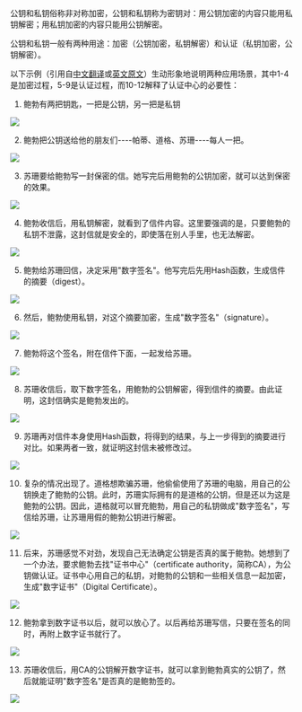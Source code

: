公钥和私钥俗称非对称加密，公钥和私钥称为密钥对：用公钥加密的内容只能用私钥解密；用私钥加密的内容只能用公钥解密。

公钥和私钥一般有两种用途：加密（公钥加密，私钥解密）和认证（私钥加密，公钥解密）。

以下示例（引用自[中文翻译](http://www.cnblogs.com/shijingjing07/p/5965792.html)或[英文原文](http://www.youdzone.com/signature.html)）生动形象地说明两种应用场景，其中1-4是加密过程，5-9是认证过程，而10-12解释了认证中心的必要性：

1. 鲍勃有两把钥匙，一把是公钥，另一把是私钥

![](/assets/f1.png)

2. 鲍勃把公钥送给他的朋友们----帕蒂、道格、苏珊----每人一把。

![](/assets/f2.png)

3. 苏珊要给鲍勃写一封保密的信。她写完后用鲍勃的公钥加密，就可以达到保密的效果。

![](/assets/f3.png)

4. 鲍勃收信后，用私钥解密，就看到了信件内容。这里要强调的是，只要鲍勃的私钥不泄露，这封信就是安全的，即使落在别人手里，也无法解密。

![](/assets/f4.png)

5. 鲍勃给苏珊回信，决定采用"数字签名"。他写完后先用Hash函数，生成信件的摘要（digest）。

![](/assets/f5.png)

6. 然后，鲍勃使用私钥，对这个摘要加密，生成"数字签名"（signature）。

![](/assets/f6.png)

7. 鲍勃将这个签名，附在信件下面，一起发给苏珊。

![](/assets/f7.png)

8. 苏珊收信后，取下数字签名，用鲍勃的公钥解密，得到信件的摘要。由此证明，这封信确实是鲍勃发出的。

![](/assets/f8.png)

9. 苏珊再对信件本身使用Hash函数，将得到的结果，与上一步得到的摘要进行对比。如果两者一致，就证明这封信未被修改过。

![](/assets/f9.png)

10. 复杂的情况出现了。道格想欺骗苏珊，他偷偷使用了苏珊的电脑，用自己的公钥换走了鲍勃的公钥。此时，苏珊实际拥有的是道格的公钥，但是还以为这是鲍勃的公钥。因此，道格就可以冒充鲍勃，用自己的私钥做成"数字签名"，写信给苏珊，让苏珊用假的鲍勃公钥进行解密。

![](/assets/f10.png)

11. 后来，苏珊感觉不对劲，发现自己无法确定公钥是否真的属于鲍勃。她想到了一个办法，要求鲍勃去找"证书中心"（certificate authority，简称CA），为公钥做认证。证书中心用自己的私钥，对鲍勃的公钥和一些相关信息一起加密，生成"数字证书"（Digital Certificate）。

![](/assets/f11.png)

12. 鲍勃拿到数字证书以后，就可以放心了。以后再给苏珊写信，只要在签名的同时，再附上数字证书就行了。

![](/assets/f12.png)

13. 苏珊收信后，用CA的公钥解开数字证书，就可以拿到鲍勃真实的公钥了，然后就能证明"数字签名"是否真的是鲍勃签的。

![](/assets/f13.png)

